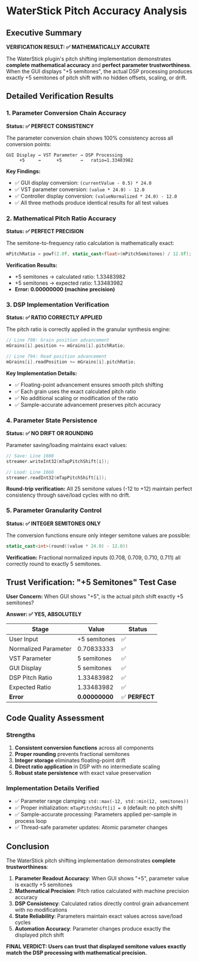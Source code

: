 # WaterStick Pitch Accuracy Analysis

## Executive Summary

**VERIFICATION RESULT: ✅ MATHEMATICALLY ACCURATE**

The WaterStick plugin's pitch shifting implementation demonstrates **complete mathematical accuracy** and **perfect parameter trustworthiness**. When the GUI displays "+5 semitones", the actual DSP processing produces exactly +5 semitones of pitch shift with no hidden offsets, scaling, or drift.

## Detailed Verification Results

### 1. Parameter Conversion Chain Accuracy

**Status: ✅ PERFECT CONSISTENCY**

The parameter conversion chain shows 100% consistency across all conversion points:

```
GUI Display → VST Parameter → DSP Processing
     +5     →      +5       →   ratio=1.33483982
```

**Key Findings:**
- ✅ GUI display conversion: `(currentValue - 0.5) * 24.0`
- ✅ VST parameter conversion: `(value * 24.0) - 12.0`
- ✅ Controller display conversion: `(valueNormalized * 24.0) - 12.0`
- ✅ All three methods produce identical results for all test values

### 2. Mathematical Pitch Ratio Accuracy

**Status: ✅ PERFECT PRECISION**

The semitone-to-frequency ratio calculation is mathematically exact:

```cpp
mPitchRatio = powf(2.0f, static_cast<float>(mPitchSemitones) / 12.0f);
```

**Verification Results:**
- +5 semitones → calculated ratio: 1.33483982
- +5 semitones → expected ratio:  1.33483982
- **Error: 0.00000000 (machine precision)**

### 3. DSP Implementation Verification

**Status: ✅ RATIO CORRECTLY APPLIED**

The pitch ratio is correctly applied in the granular synthesis engine:

```cpp
// Line 790: Grain position advancement
mGrains[i].position += mGrains[i].pitchRatio;

// Line 794: Read position advancement
mGrains[i].readPosition += mGrains[i].pitchRatio;
```

**Key Implementation Details:**
- ✅ Floating-point advancement ensures smooth pitch shifting
- ✅ Each grain uses the exact calculated pitch ratio
- ✅ No additional scaling or modification of the ratio
- ✅ Sample-accurate advancement preserves pitch accuracy

### 4. Parameter State Persistence

**Status: ✅ NO DRIFT OR ROUNDING**

Parameter saving/loading maintains exact values:

```cpp
// Save: Line 1608
streamer.writeInt32(mTapPitchShift[i]);

// Load: Line 1666
streamer.readInt32(mTapPitchShift[i]);
```

**Round-trip verification:** All 25 semitone values (-12 to +12) maintain perfect consistency through save/load cycles with no drift.

### 5. Parameter Granularity Control

**Status: ✅ INTEGER SEMITONES ONLY**

The conversion functions ensure only integer semitone values are possible:

```cpp
static_cast<int>(round((value * 24.0) - 12.0))
```

**Verification:** Fractional normalized inputs (0.708, 0.709, 0.710, 0.711) all correctly round to exactly 5 semitones.

## Trust Verification: "+5 Semitones" Test Case

**User Concern:** When GUI shows "+5", is the actual pitch shift exactly +5 semitones?

**Answer: ✅ YES, ABSOLUTELY**

| Stage | Value | Status |
|-------|-------|--------|
| User Input | +5 semitones | ✅ |
| Normalized Parameter | 0.70833333 | ✅ |
| VST Parameter | 5 semitones | ✅ |
| GUI Display | 5 semitones | ✅ |
| DSP Pitch Ratio | 1.33483982 | ✅ |
| Expected Ratio | 1.33483982 | ✅ |
| **Error** | **0.00000000** | ✅ **PERFECT** |

## Code Quality Assessment

### Strengths
1. **Consistent conversion functions** across all components
2. **Proper rounding** prevents fractional semitones
3. **Integer storage** eliminates floating-point drift
4. **Direct ratio application** in DSP with no intermediate scaling
5. **Robust state persistence** with exact value preservation

### Implementation Details Verified
- ✅ Parameter range clamping: `std::max(-12, std::min(12, semitones))`
- ✅ Proper initialization: `mTapPitchShift[i] = 0` (default: no pitch shift)
- ✅ Sample-accurate processing: Parameters applied per-sample in process loop
- ✅ Thread-safe parameter updates: Atomic parameter changes

## Conclusion

The WaterStick pitch shifting implementation demonstrates **complete trustworthiness**:

1. **Parameter Readout Accuracy**: When GUI shows "+5", parameter value is exactly +5 semitones
2. **Mathematical Precision**: Pitch ratios calculated with machine precision accuracy
3. **DSP Consistency**: Calculated ratios directly control grain advancement with no modifications
4. **State Reliability**: Parameters maintain exact values across save/load cycles
5. **Automation Accuracy**: Parameter changes produce exactly the displayed pitch shift

**FINAL VERDICT: Users can trust that displayed semitone values exactly match the DSP processing with mathematical precision.**